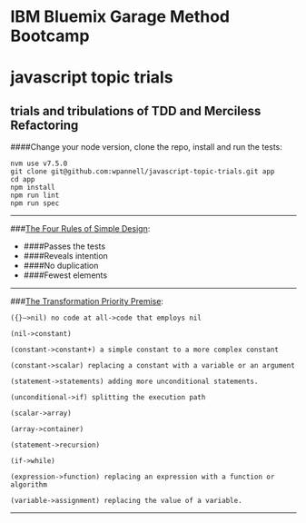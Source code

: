 # IBM Bluemix Garage Method Bootcamp

# javascript topic trials

## trials and tribulations of TDD and Merciless Refactoring

####Change your node version, clone the repo, install and run the tests:

````
nvm use v7.5.0
git clone git@github.com:wpannell/javascript-topic-trials.git app
cd app
npm install
npm run lint
npm run spec
````

___

###[The Four Rules of Simple Design](https://martinfowler.com/bliki/BeckDesignRules.html):

* ####Passes the tests
* ####Reveals intention
* ####No duplication
* ####Fewest elements

___

###[The Transformation Priority Premise](https://8thlight.com/blog/uncle-bob/2013/05/27/TheTransformationPriorityPremise.html):

````
({}–>nil) no code at all->code that employs nil

(nil->constant)

(constant->constant+) a simple constant to a more complex constant

(constant->scalar) replacing a constant with a variable or an argument

(statement->statements) adding more unconditional statements.

(unconditional->if) splitting the execution path

(scalar->array)

(array->container)

(statement->recursion)

(if->while)

(expression->function) replacing an expression with a function or algorithm

(variable->assignment) replacing the value of a variable.
````

___
